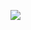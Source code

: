 ![](https://media.giphy.com/media/v1.Y2lkPTc5MGI3NjExZnBrZTl6bWpwbG14dG4wZzUzaXlpMjRkbHU3cnU2MGVsNmN1bTl1bSZlcD12MV9pbnRlcm5hbF9naWZfYnlfaWQmY3Q9Zw/KXyo6ZHYDakeD1UA13/source.gif)
